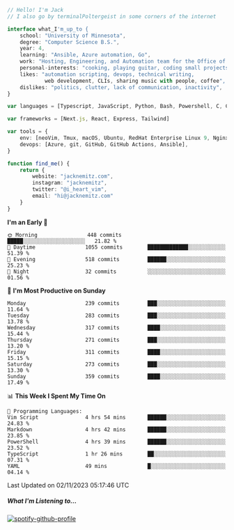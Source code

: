 ```typescript
// Hello! I'm Jack
// I also go by terminalPoltergeist in some corners of the internet

interface what_I'm_up_to {
    school: "University of Minnesota",
    degree: "Computer Science B.S.",
    year: 4,
    learning: "Ansible, Azure automation, Go",
    work: "Hosting, Engineering, and Automation team for the Office of Information Technology at UMN",
    personal-interests: "cooking, playing guitar, coding small projects",
    likes: "automation scripting, devops, technical writing,
            web development, CLIs, sharing music with people, coffee",
    dislikes: "politics, clutter, lack of communication, inactivity",
}

var languages = [Typescript, JavaScript, Python, Bash, Powershell, C, C++, HTML, CSS]

var frameworks = [Next.js, React, Express, Tailwind]

var tools = {
    env: [neoVim, Tmux, macOS, Ubuntu, RedHat Enterprise Linux 9, Nginx, DigitalOcean, Cloudflare],
    devops: [Azure, git, GitHub, GitHub Actions, Ansible],
}

function find_me() {
    return {
        website: "jacknemitz.com",
        instagram: "jacknemitz",
        twitter: "@i_heart_vim",
        email: "hi@jacknemitz.com"
    }
}
```

<!--START_SECTION:waka-->
**I'm an Early 🐤** 

```text
🌞 Morning                448 commits         █████░░░░░░░░░░░░░░░░░░░░   21.82 % 
🌆 Daytime                1055 commits        █████████████░░░░░░░░░░░░   51.39 % 
🌃 Evening                518 commits         ██████░░░░░░░░░░░░░░░░░░░   25.23 % 
🌙 Night                  32 commits          ░░░░░░░░░░░░░░░░░░░░░░░░░   01.56 % 
```
📅 **I'm Most Productive on Sunday** 

```text
Monday                   239 commits         ███░░░░░░░░░░░░░░░░░░░░░░   11.64 % 
Tuesday                  283 commits         ███░░░░░░░░░░░░░░░░░░░░░░   13.78 % 
Wednesday                317 commits         ████░░░░░░░░░░░░░░░░░░░░░   15.44 % 
Thursday                 271 commits         ███░░░░░░░░░░░░░░░░░░░░░░   13.20 % 
Friday                   311 commits         ████░░░░░░░░░░░░░░░░░░░░░   15.15 % 
Saturday                 273 commits         ███░░░░░░░░░░░░░░░░░░░░░░   13.30 % 
Sunday                   359 commits         ████░░░░░░░░░░░░░░░░░░░░░   17.49 % 
```


📊 **This Week I Spent My Time On** 

```text
💬 Programming Languages: 
Vim Script               4 hrs 54 mins       ██████░░░░░░░░░░░░░░░░░░░   24.83 % 
Markdown                 4 hrs 42 mins       ██████░░░░░░░░░░░░░░░░░░░   23.85 % 
PowerShell               4 hrs 39 mins       ██████░░░░░░░░░░░░░░░░░░░   23.52 % 
TypeScript               1 hr 26 mins        ██░░░░░░░░░░░░░░░░░░░░░░░   07.31 % 
YAML                     49 mins             █░░░░░░░░░░░░░░░░░░░░░░░░   04.14 % 
```


 Last Updated on 02/11/2023 05:17:46 UTC
<!--END_SECTION:waka-->

##### What I'm Listening to...

[![spotify-github-profile](https://spotify-github-profile.vercel.app/api/view?uid=jack.nemitz&cover_image=true&show_offline=true&bar_color=53b14f&bar_color_cover=false&background_color=121212FF)](https://spotify-github-profile.vercel.app/api/view?uid=jack.nemitz&redirect=true)


